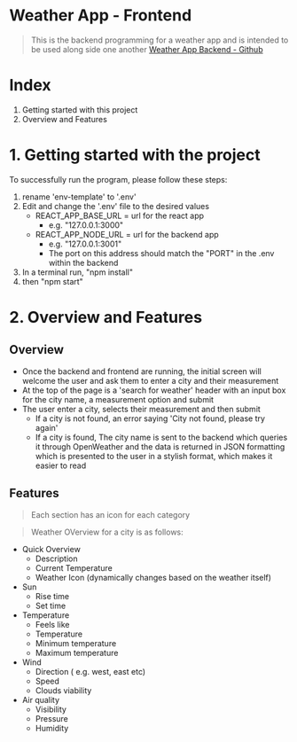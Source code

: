 # Weather App - Frontend 

> This is the backend programming for a weather app and is intended to be used along side one another 
[Weather App Backend - Github](https://github.com/joshmoran/weather_app-back_end)

# Index 
1. Getting started with this project 
2. Overview and Features

# 1. Getting started with the project 
To successfully run the program, please follow these steps:
1. rename 'env-template' to '.env'
2. Edit and change the '.env' file to the desired values
   - REACT_APP_BASE_URL = url for the react app
     - e.g. "127.0.0.1:3000"
   - REACT_APP_NODE_URL = url for the backend app
     - e.g. "127.0.0.1:3001"
     - The port on this address should match the "PORT" in the .env within the backend 
3. In a terminal run, "npm install"
4. then "npm start"

# 2. Overview and Features
## Overview
- Once the backend and frontend are running, the initial screen will welcome the user and ask them to enter a city and their measurement
- At the top of the page is a 'search for weather' header with an input box for the city name, a measurement option and submit 
- The user enter a city, selects their measurement and then submit
  - If a city is not found, an error saying 'City not found, please try again'
  - If a city is found, The city name is sent to the backend which queries it through OpenWeather and the data is returned in JSON formatting which is presented to the user in a stylish format, which makes it easier to read

## Features 
> Each section has an icon for each category

> Weather OVerview for a city is as follows:

- Quick Overview 
  - Description
  - Current Temperature
  - Weather Icon (dynamically changes based on the weather itself)
- Sun 
  - Rise time
  - Set time
- Temperature 
  - Feels like 
  - Temperature 
  - Minimum temperature 
  - Maximum temperature
- Wind
  - Direction ( e.g. west, east etc)
  - Speed
  - Clouds viability
- Air quality
  - Visibility 
  - Pressure 
  - Humidity